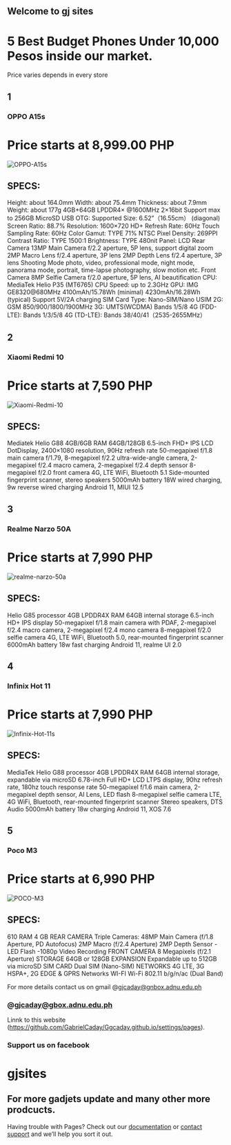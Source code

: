 ## Welcome to gj sites 

# 5 Best Budget Phones Under 10,000 Pesos inside our market.


 Price varies depends in every store
## 1
### OPPO A15s
# Price starts at 8,999.00 PHP
![OPPO-A15s](https://user-images.githubusercontent.com/99818015/156383907-a0e6c3fb-0f0a-4bb2-babc-6163ab61320e.jpg)
## SPECS:
Height: about 164.0mm
Width: about 75.4mm
Thickness: about 7.9mm
Weight: about 177g
4GB+64GB
LPDDR4× @1600MHz 2×16bit
Support max to 256GB MicroSD
USB OTG: Supported Size: 6.52”（16.55cm） (diagonal)
Screen Ratio: 88.7%
Resolution: 1600×720 HD+
Refresh Rate: 60Hz
Touch Sampling Rate: 60Hz
Color Gamut: TYPE 71% NTSC
Pixel Density: 269PPI
Contrast Ratio: TYPE 1500:1
Brightness: TYPE 480nit
Panel: LCD
Rear Camera
13MP Main Camera
f/2.2 aperture, 5P lens, support digital zoom
2MP Macro Lens
f/2.4 aperture, 3P lens
2MP Depth Lens
f/2.4 aperture, 3P lens
Shooting Mode
photo, video, professional mode, night mode, panorama mode, portrait, time-lapse photography, slow motion etc.
Front Camera
8MP Selfie Camera
f/2.0 aperture, 5P lens, AI beautification
CPU: MediaTek Helio P35 (MT6765)
CPU Speed: up to 2.3GHz
GPU: IMG GE8320@680MHz
4100mAh/15.78Wh (minimal)
4230mAh/16.28Wh (typical)
Support 5V/2A charging
SIM Card Type: Nano-SIM/Nano USIM
2G: GSM 850/900/1800/1900MHz
3G: UMTS(WCDMA) Bands 1/5/8
4G (FDD-LTE): Bands 1/3/5/8
4G (TD-LTE): Bands 38/40/41（2535-2655MHz）

## 2
### Xiaomi Redmi 10
# Price starts at 7,590 PHP
![Xiaomi-Redmi-10](https://user-images.githubusercontent.com/99818015/156581020-4848f26d-2af2-405a-be24-b8bbcf361bb9.jpg)
## SPECS:
Mediatek Helio G88
4GB/6GB RAM
64GB/128GB
6.5-inch FHD+ IPS LCD DotDisplay, 2400×1080 resolution, 90Hz refresh rate
50-megapixel f/1.8 main camera f/1.79, 8-megapixel f/2.2 ultra-wide-angle camera, 2-megapixel f/2.4 macro camera, 2-megapixel f/2.4 depth sensor
8-megapixel f/2.0 front camera
4G, LTE
WiFi, Bluetooth 5.1
Side-mounted fingerprint scanner, stereo speakers
5000mAh battery
18W wired charging, 9w reverse wired charging
Android 11, MIUI 12.5

## 3
### Realme Narzo 50A
# Price starts at 7,990 PHP
![realme-narzo-50a](https://user-images.githubusercontent.com/99818015/156585308-85be1a1f-3190-4f6f-87ee-32f0b6b731f1.jpg)
## SPECS:
Helio G85 processor
4GB LPDDR4X RAM
64GB internal storage
6.5-inch HD+ IPS display
50-megapixel f/1.8 main camera with PDAF, 2-megapixel f/2.4 macro camera, 2-megapixel f/2.4 mono camera
8-megapixel f/2.0 selfie camera
4G, LTE
WiFi, Bluetooth 5.0, rear-mounted fingerprint scanner
6000mAh battery
18w fast charging
Android 11, realme UI 2.0

## 4
### Infinix Hot 11
# Price starts at 7,990 PHP
![Infinix-Hot-11s](https://user-images.githubusercontent.com/99818015/156587473-5d89e43b-ec1f-4296-8596-842fc64ffa10.jpg)
## SPECS:
MediaTek Helio G88 processor
4GB LPDDR4X RAM
64GB internal storage, expandable via microSD
6.78-inch Full HD+ LCD LTPS display, 90hz refresh rate, 180hz touch response rate
50-megapixel f/1.6 main camera, 2-megapixel depth sensor, AI Lens, LED flash
8-megapixel selfie camera
LTE, 4G
WiFi, Bluetooth, rear-mounted fingerprint scanner
Stereo speakers, DTS Audio
5000mAh battery
18w charging
Android 11, XOS 7.6

## 5
### Poco M3
# Price starts at 6,990 PHP
![POCO-M3](https://user-images.githubusercontent.com/99818015/156589162-f25cb1f3-e797-4986-bd3a-5c636723f685.jpg)
## SPECS:
 610
RAM
4 GB
REAR CAMERA
Triple Cameras:
48MP Main Camera (f/1.8 Aperture, PD Autofocus)
2MP Macro (f/2.4 Aperture)
2MP Depth Sensor
-LED Flash
-1080p Video Recording
FRONT CAMERA
8 Megapixels (f/2.1 Aperture)
STORAGE
64GB or 128GB
EXPANSION
Expandable up to 512GB via microSD
SIM CARD
Dual SIM (Nano-SIM)
NETWORKS
4G LTE, 3G HSPA+, 2G EDGE & GPRS Networks
WI-FI
Wi-Fi 802.11 b/g/n/ac (Dual Band)



For more details contact us on gmail @gjcaday@gnbox.adnu.edu.ph

### @gjcaday@gbox.adnu.edu.ph

Linnk to this website (https://github.com/GabrielCaday/Ggcaday.github.io/settings/pages). 

### Support us on facebook 
# gjsites
## For more gadjets update and many other more prodcucts.


Having trouble with Pages? Check out our [documentation](https://docs.github.com/categories/github-pages-basics/) or [contact support](https://support.github.com/contact) and we’ll help you sort it out.
